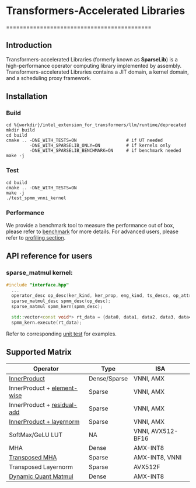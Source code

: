 # Transformers-Accelerated Libraries
===========================================

## Introduction

Transformers-accelerated Libraries (formerly known as **SparseLib**) is a high-performance operator computing library implemented by assembly. Transformers-accelerated Libraries contains a JIT domain, a kernel domain, and a scheduling proxy framework.

## Installation
### Build
```shell
cd %{workdir}/intel_extension_for_transformers/llm/runtime/deprecated
mkdir build
cd build
cmake .. -DNE_WITH_TESTS=ON                   # if UT needed
         -DNE_WITH_SPARSELIB_ONLY=ON          # if kernels only
         -DNE_WITH_SPARSELIB_BENCHMARK=ON     # if benchmark needed
make -j
```

### Test
```shell
cd build
cmake .. -DNE_WITH_TESTS=ON
make -j
./test_spmm_vnni_kernel
```

### Performance
We provide a benchmark tool to measure the performance out of box, please refer to [benchmark](../test/kernels/benchmark/benchmark.md) for more details.
For advanced users, please refer to [profiling section](docs/profiling.md).

## API reference for users
### sparse_matmul kernel:
```cpp
#include "interface.hpp"
  ...
  operator_desc op_desc(ker_kind, ker_prop, eng_kind, ts_descs, op_attrs);
  sparse_matmul_desc spmm_desc(op_desc);
  sparse_matmul spmm_kern(spmm_desc);

  std::vector<const void*> rt_data = {data0, data1, data2, data3, data4};
  spmm_kern.execute(rt_data);
```
Refer to corresponding [unit test](../test/gtest/kernels/) for examples.


## Supported Matrix

| Operator                    | Type          | ISA               |
| --------------------------- | ------------- | ----------------- |
| [InnerProduct](docs/kernel_desc/kernel_vnni.md)                | Dense/Sparse  | VNNI, AMX         |
| InnerProduct + [element-wise](docs/kernel_desc/eltwise_injector.md) | Sparse        | VNNI, AMX         |
| InnerProduct + [residual-add](docs/kernel_desc/binaryop_injector.md) | Sparse        | VNNI, AMX         |
| [InnerProduct + layernorm](docs/kernel_desc/kernel_layernormalized_spmm.md)    | Sparse        | VNNI, AMX         |
| SoftMax/GeLU LUT            | NA            | VNNI, AVX512-BF16 |
| MHA                         | Dense         | AMX-INT8          |
| [Transposed MHA](docs/kernel_desc/kernel_transpose_mha.md)              | Sparse        | AMX-INT8, VNNI    |
| Transposed Layernorm        | Sparse        | AVX512F           |
| [Dynamic Quant Matmul](docs/kernel_desc/kernel_dynamic_quant_matmul.md) | Dense | AMX-INT8 |